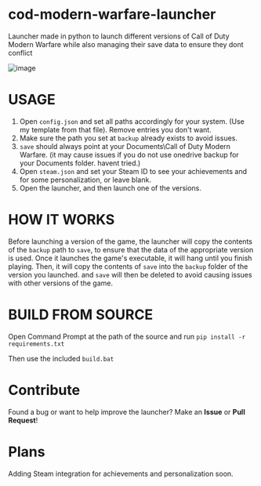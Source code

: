 # cod-modern-warfare-launcher
Launcher made in python to launch different versions of Call of Duty Modern Warfare while also managing their save data to ensure they dont conflict

![image](https://github.com/user-attachments/assets/cd65fff4-8b38-42a4-bf94-5a7a5fe3fa31)


# USAGE

1. Open ``config.json`` and set all paths accordingly for your system. (Use my template from that file). Remove entries you don't want.
2. Make sure the path you set at ``backup`` already exists to avoid issues.
3. ``save`` should always point at your Documents\Call of Duty Modern Warfare. (it may cause issues if you do not use onedrive backup for your Documents folder. havent tried.)
4. Open ``steam.json`` and set your Steam ID to see your achievements and for some personalization, or leave blank.
5. Open the launcher, and then launch one of the versions.

# HOW IT WORKS

Before launching a version of the game, the launcher will copy the contents of the ``backup`` path to ``save``, to ensure that the data of the appropriate version is used. Once it launches the game's executable, it will hang until you finish playing. Then, it will copy the contents of ``save`` into the ``backup`` folder of the version you launched. and ``save`` will then be deleted to avoid causing issues with other versions of the game.

# BUILD FROM SOURCE

Open Command Prompt at the path of the source and run ``pip install -r requirements.txt``

Then use the included ``build.bat``

# Contribute

Found a bug or want to help improve the launcher? Make an **Issue** or **Pull Request**! 


# Plans

Adding Steam integration for achievements and personalization soon.
